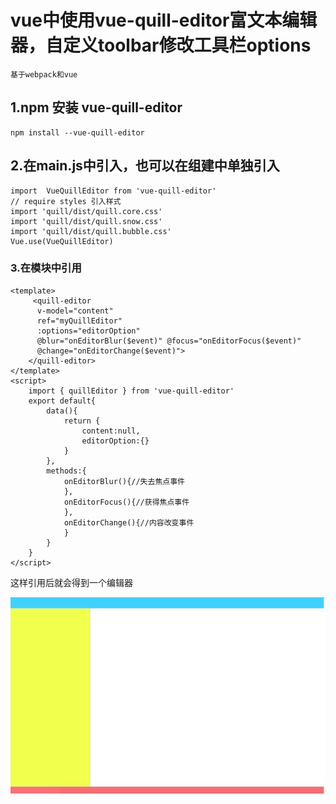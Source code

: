 # vue中使用vue-quill-editor富文本编辑器，自定义toolbar修改工具栏options
    基于webpack和vue

## 1.npm 安装 vue-quill-editor
    npm install --vue-quill-editor

## 2.在main.js中引入，也可以在组建中单独引入
```vue
import  VueQuillEditor from 'vue-quill-editor'
// require styles 引入样式
import 'quill/dist/quill.core.css'
import 'quill/dist/quill.snow.css'
import 'quill/dist/quill.bubble.css'
Vue.use(VueQuillEditor)
```
### 3.在模块中引用
```vue
<template>
     <quill-editor 
      v-model="content" 
      ref="myQuillEditor" 
      :options="editorOption" 
      @blur="onEditorBlur($event)" @focus="onEditorFocus($event)"
      @change="onEditorChange($event)">
    </quill-editor>
</template> 
<script>
    import { quillEditor } from 'vue-quill-editor'
    export default{
        data(){
            return {
                content:null,
                editorOption:{}
            }
        },
        methods:{
            onEditorBlur(){//失去焦点事件
            },
            onEditorFocus(){//获得焦点事件
            },
            onEditorChange(){//内容改变事件
            }
        }
    }
</script>   
```
这样引用后就会得到一个编辑器

![Image text](https://raw.githubusercontent.com/rainyGLC/gitPress/master/images/layout.png)


